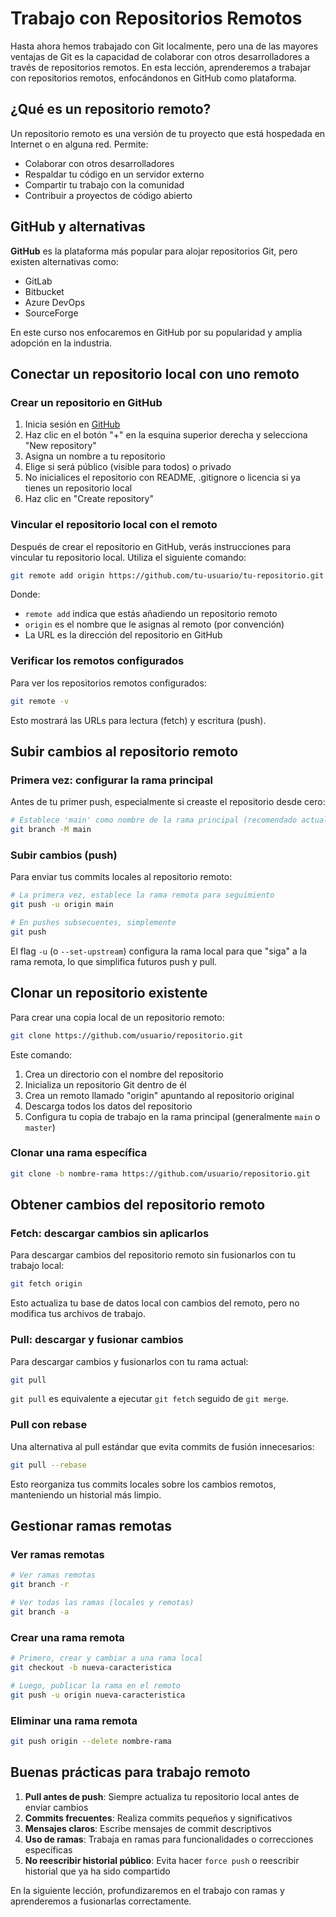 # Trabajo con Repositorios Remotos

Hasta ahora hemos trabajado con Git localmente, pero una de las mayores ventajas de Git es la capacidad de colaborar con otros desarrolladores a través de repositorios remotos. En esta lección, aprenderemos a trabajar con repositorios remotos, enfocándonos en GitHub como plataforma.

## ¿Qué es un repositorio remoto?

Un repositorio remoto es una versión de tu proyecto que está hospedada en Internet o en alguna red. Permite:

- Colaborar con otros desarrolladores
- Respaldar tu código en un servidor externo
- Compartir tu trabajo con la comunidad
- Contribuir a proyectos de código abierto

## GitHub y alternativas

**GitHub** es la plataforma más popular para alojar repositorios Git, pero existen alternativas como:

- GitLab
- Bitbucket
- Azure DevOps
- SourceForge

En este curso nos enfocaremos en GitHub por su popularidad y amplia adopción en la industria.

## Conectar un repositorio local con uno remoto

### Crear un repositorio en GitHub

1. Inicia sesión en [GitHub](https://github.com)
2. Haz clic en el botón "+" en la esquina superior derecha y selecciona "New repository"
3. Asigna un nombre a tu repositorio
4. Elige si será público (visible para todos) o privado
5. No inicialices el repositorio con README, .gitignore o licencia si ya tienes un repositorio local
6. Haz clic en "Create repository"

### Vincular el repositorio local con el remoto

Después de crear el repositorio en GitHub, verás instrucciones para vincular tu repositorio local. Utiliza el siguiente comando:

```bash
git remote add origin https://github.com/tu-usuario/tu-repositorio.git
```

Donde:
- `remote add` indica que estás añadiendo un repositorio remoto
- `origin` es el nombre que le asignas al remoto (por convención)
- La URL es la dirección del repositorio en GitHub

### Verificar los remotos configurados

Para ver los repositorios remotos configurados:

```bash
git remote -v
```

Esto mostrará las URLs para lectura (fetch) y escritura (push).

## Subir cambios al repositorio remoto

### Primera vez: configurar la rama principal

Antes de tu primer push, especialmente si creaste el repositorio desde cero:

```bash
# Establece 'main' como nombre de la rama principal (recomendado actualmente)
git branch -M main
```

### Subir cambios (push)

Para enviar tus commits locales al repositorio remoto:

```bash
# La primera vez, establece la rama remota para seguimiento
git push -u origin main

# En pushes subsecuentes, simplemente
git push
```

El flag `-u` (o `--set-upstream`) configura la rama local para que "siga" a la rama remota, lo que simplifica futuros push y pull.

## Clonar un repositorio existente

Para crear una copia local de un repositorio remoto:

```bash
git clone https://github.com/usuario/repositorio.git
```

Este comando:
1. Crea un directorio con el nombre del repositorio
2. Inicializa un repositorio Git dentro de él
3. Crea un remoto llamado "origin" apuntando al repositorio original
4. Descarga todos los datos del repositorio
5. Configura tu copia de trabajo en la rama principal (generalmente `main` o `master`)

### Clonar una rama específica

```bash
git clone -b nombre-rama https://github.com/usuario/repositorio.git
```

## Obtener cambios del repositorio remoto

### Fetch: descargar cambios sin aplicarlos

Para descargar cambios del repositorio remoto sin fusionarlos con tu trabajo local:

```bash
git fetch origin
```

Esto actualiza tu base de datos local con cambios del remoto, pero no modifica tus archivos de trabajo.

### Pull: descargar y fusionar cambios

Para descargar cambios y fusionarlos con tu rama actual:

```bash
git pull
```

`git pull` es equivalente a ejecutar `git fetch` seguido de `git merge`.

### Pull con rebase

Una alternativa al pull estándar que evita commits de fusión innecesarios:

```bash
git pull --rebase
```

Esto reorganiza tus commits locales sobre los cambios remotos, manteniendo un historial más limpio.

## Gestionar ramas remotas

### Ver ramas remotas

```bash
# Ver ramas remotas
git branch -r

# Ver todas las ramas (locales y remotas)
git branch -a
```

### Crear una rama remota

```bash
# Primero, crear y cambiar a una rama local
git checkout -b nueva-caracteristica

# Luego, publicar la rama en el remoto
git push -u origin nueva-caracteristica
```

### Eliminar una rama remota

```bash
git push origin --delete nombre-rama
```

## Buenas prácticas para trabajo remoto

1. **Pull antes de push**: Siempre actualiza tu repositorio local antes de enviar cambios
2. **Commits frecuentes**: Realiza commits pequeños y significativos
3. **Mensajes claros**: Escribe mensajes de commit descriptivos
4. **Uso de ramas**: Trabaja en ramas para funcionalidades o correcciones específicas
5. **No reescribir historial público**: Evita hacer `force push` o reescribir historial que ya ha sido compartido

En la siguiente lección, profundizaremos en el trabajo con ramas y aprenderemos a fusionarlas correctamente. 